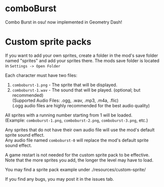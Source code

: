 # comboBurst

Combo Burst in osu! now implemented in Geometry Dash!  

# Custom sprite packs

If you want to add your own sprites, create a folder in the mod's save folder named "sprites" and add your sprites there.
The mods save folder is located in `Settings -> Open Folder`

Each character must have two files:
1. `comboburst-1.png` - The sprite that will be displayed.
2. `comboburst-1.wav` - The sound that will be played. (optional; but recommended)  
(Supported Audio Files: .ogg, .wav, .mp3, .m4a, .flic)  
(.ogg audio files are highly recommended for the best audio quality)  

All sprites with a running number starting from 1 will be loaded.  
(Example: `comboburst-1.png`, `comboburst-2.png`, `comboburst-3.png`, etc.)  

Any sprites that do not have their own audio file will use the mod's default sprite sound effect.  
Any audio file named `comboburst-0` will replace the mod's default sprite sound effect.

A game restart is not needed for the custom sprite pack to be effective.  
Note that the more sprites you add, the longer the level may have to load.  

You may find a sprite pack example under ./resources/custom-sprite/

If you find any bugs, you may post it in the issues tab.

